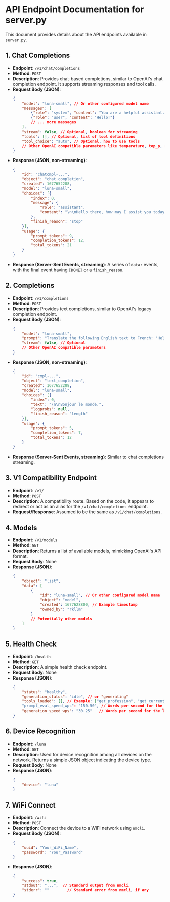 # API Endpoint Documentation for server.py

This document provides details about the API endpoints available in `server.py`.

## 1. Chat Completions

-   **Endpoint**: `/v1/chat/completions`
-   **Method**: `POST`
-   **Description**: Provides chat-based completions, similar to OpenAI's chat completion endpoint. It supports streaming responses and tool calls.
-   **Request Body (JSON)**:
    ```json
    {
        "model": "luna-small", // Or other configured model name
        "messages": [
            {"role": "system", "content": "You are a helpful assistant."},
            {"role": "user", "content": "Hello!"}
            // ... more messages
        ],
        "stream": false, // Optional, boolean for streaming
        "tools": [], // Optional, list of tool definitions
        "tool_choice": "auto", // Optional, how to use tools
        // Other OpenAI compatible parameters like temperature, top_p, max_tokens etc.
    }
    ```
-   **Response (JSON, non-streaming)**:
    ```json
    {
        "id": "chatcmpl-...",
        "object": "chat.completion",
        "created": 1677652288,
        "model": "luna-small",
        "choices": [{
            "index": 0,
            "message": {
                "role": "assistant",
                "content": "\n\nHello there, how may I assist you today?"
            },
            "finish_reason": "stop"
        }],
        "usage": {
            "prompt_tokens": 9,
            "completion_tokens": 12,
            "total_tokens": 21
        }
    }
    ```
-   **Response (Server-Sent Events, streaming)**:
    A series of `data:` events, with the final event having `[DONE]` or a `finish_reason`.

## 2. Completions

-   **Endpoint**: `/v1/completions`
-   **Method**: `POST`
-   **Description**: Provides text completions, similar to OpenAI's legacy completion endpoint.
-   **Request Body (JSON)**:
    ```json
    {
        "model": "luna-small",
        "prompt": "Translate the following English text to French: 'Hello world.'",
        "stream": false, // Optional
        // Other OpenAI compatible parameters
    }
    ```
-   **Response (JSON, non-streaming)**:
    ```json
    {
        "id": "cmpl-...",
        "object": "text_completion",
        "created": 1677652288,
        "model": "luna-small",
        "choices": [{
            "index": 0,
            "text": "\n\nBonjour le monde.",
            "logprobs": null,
            "finish_reason": "length"
        }],
        "usage": {
            "prompt_tokens": 5,
            "completion_tokens": 7,
            "total_tokens": 12
        }
    }
    ```
-   **Response (Server-Sent Events, streaming)**:
    Similar to chat completions streaming.

## 3. V1 Compatibility Endpoint

-   **Endpoint**: `/v1/`
-   **Method**: `POST`
-   **Description**: A compatibility route. Based on the code, it appears to redirect or act as an alias for the `/v1/chat/completions` endpoint.
-   **Request/Response**: Assumed to be the same as `/v1/chat/completions`.

## 4. Models

-   **Endpoint**: `/v1/models`
-   **Method**: `GET`
-   **Description**: Returns a list of available models, mimicking OpenAI's API format.
-   **Request Body**: None
-   **Response (JSON)**:
    ```json
    {
        "object": "list",
        "data": [
            {
                "id": "luna-small", // Or other configured model name
                "object": "model",
                "created": 1677628800, // Example timestamp
                "owned_by": "rkllm"
            }
            // Potentially other models
        ]
    }
    ```

## 5. Health Check

-   **Endpoint**: `/health`
-   **Method**: `GET`
-   **Description**: A simple health check endpoint.
-   **Request Body**: None
-   **Response (JSON)**:
    ```json
    {
        "status": "healthy",
        "generation_status": "idle", // or "generating"
        "tools_loaded": [], // Example: ["get_profession", "get_current_time_string"]
        "prompt_eval_speed_wps": "150.50", // Words per second for the last prompt evaluation
        "generation_speed_wps": "30.25"   // Words per second for the last answer generation
    }
    ```

## 6. Device Recognition

- **Endpoint**: `/luna`
- **Method**: `GET`
- **Description**: Used for device recognition among all devices on the network. Returns a simple JSON object indicating the device type.
- **Request Body**: None
- **Response (JSON)**:
    ```json
    {
        "device": "luna"
    }
    ```

## 7. WiFi Connect

- **Endpoint**: `/wifi`
- **Method**: `POST`
- **Description**: Connect the device to a WiFi network using `nmcli`.
- **Request Body (JSON)**:
    ```json
    {
        "uuid": "Your_WiFi_Name",
        "password": "Your_Password"
    }
    ```
- **Response (JSON)**:
    ```json
    {
        "success": true,
        "stdout": "...",  // Standard output from nmcli
        "stderr": ""        // Standard error from nmcli, if any
    }
    ```

